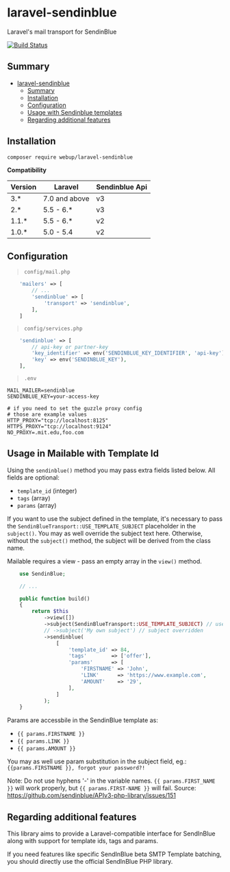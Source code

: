 # laravel-sendinblue

Laravel's mail transport for SendinBlue

[![Build Status](https://travis-ci.org/agence-webup/laravel-sendinblue.svg?branch=master)](https://travis-ci.org/agence-webup/laravel-sendinblue)

## Summary
- [laravel-sendinblue](#laravel-sendinblue)
  - [Summary](#summary)
  - [Installation](#installation)
  - [Configuration](#configuration)
  - [Usage with Sendinblue templates](#usage-in-mailable-with-template-id)
  - [Regarding additional features](#regarding-additional-features)

## Installation

```shell
composer require webup/laravel-sendinblue
```

**Compatibility**

| Version       | Laravel       | Sendinblue Api |
| ------------- | ------------- | ------------- |
| 3.*           | 7.0 and above | v3            |
| 2.*           | 5.5 - 6.*     | v3            |
| 1.1.*         | 5.5 - 6.*     | v2            |
| 1.0.*         | 5.0 - 5.4     | v2            |


## Configuration

> `config/mail.php`

```php
    'mailers' => [
        // ...
        'sendinblue' => [
            'transport' => 'sendinblue',
        ],
    ]
```

> `config/services.php`

```php
    'sendinblue' => [
        // api-key or partner-key
        'key_identifier' => env('SENDINBLUE_KEY_IDENTIFIER', 'api-key'),
        'key' => env('SENDINBLUE_KEY'),
    ],
```

> `.env`

```
MAIL_MAILER=sendinblue
SENDINBLUE_KEY=your-access-key

# if you need to set the guzzle proxy config
# those are example values
HTTP_PROXY="tcp://localhost:8125"
HTTPS_PROXY="tcp://localhost:9124"
NO_PROXY=.mit.edu,foo.com
```

## Usage in Mailable with Template Id

Using the `sendinblue()` method you may pass extra fields listed below. All fields are optional:

- `template_id` (integer)
- `tags` (array)
- `params` (array)

If you want to use the subject defined in the template, it's necessary to pass
the `SendinBlueTransport::USE_TEMPLATE_SUBJECT` placeholder in the `subject()`. You may as well override the subject
text here. Otherwise, without the `subject()` method, the subject will be derived from the class name.

Mailable requires a view - pass an empty array in the `view()` method.

```php
    use SendinBlue;

    // ...

    public function build()
    {
        return $this
            ->view([])
            ->subject(SendinBlueTransport::USE_TEMPLATE_SUBJECT) // use template subject
            // ->subject('My own subject') // subject overridden
            ->sendinblue(
                [
                    'template_id' => 84,
                    'tags'        => ['offer'],
                    'params'      => [
                        'FIRSTNAME' => 'John',
                        'LINK'      => 'https://www.example.com',
                        'AMOUNT'    => '29',
                    ],
                ]
            );
    }
```

Params are accessbile in the SendinBlue template as:

- `{{ params.FIRSTNAME }}`
- `{{ params.LINK }}`
- `{{ params.AMOUNT }}`

You may as well use param substitution in the subject field, eg.:  
`{{params.FIRSTNAME }}, forgot your password?!`

Note: Do not use hyphens '-' in the variable names. `{{ params.FIRST_NAME }}` will work properly, but `{{ params.FIRST-NAME }}` will fail. Source: https://github.com/sendinblue/APIv3-php-library/issues/151

## Regarding additional features

This library aims to provide a Laravel-compatible interface for SendInBlue along with support for template ids, tags and params.

If you need features like specific SendInBlue beta SMTP Template batching, you should directly use the official SendInBlue PHP library.
